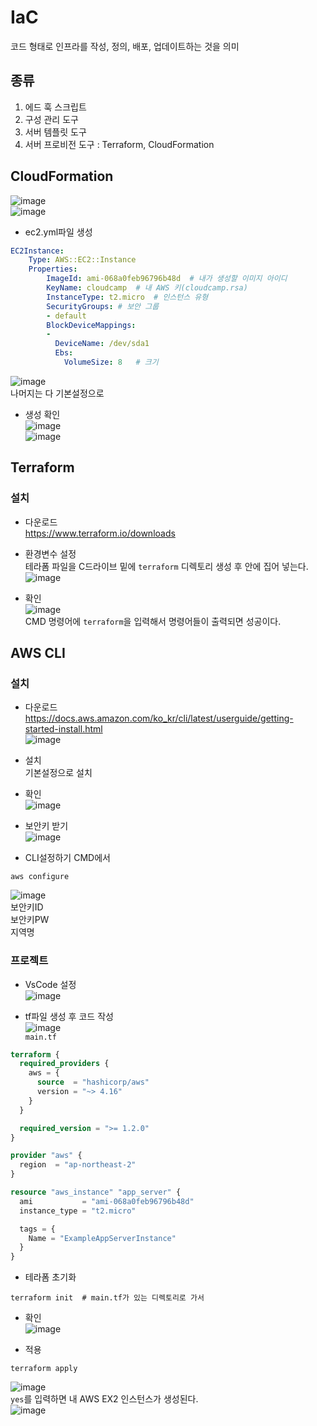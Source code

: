 # IaC
코드 형태로 인프라를 작성, 정의, 배포, 업데이트하는 것을 의미

## 종류
1. 에드 훅 스크립트
2. 구성 관리 도구
3. 서버 템플릿 도구
4. 서버 프로비전 도구 : Terraform, CloudFormation


## CloudFormation
![image](./image/IoC/1.png)<br/>
![image](./image/IoC/2.png)<br/>

- ec2.yml파일 생성
```yaml
EC2Instance:
    Type: AWS::EC2::Instance
    Properties:
        ImageId: ami-068a0feb96796b48d  # 내가 생성할 이미지 아이디
        KeyName: cloudcamp  # 내 AWS 키(cloudcamp.rsa)
        InstanceType: t2.micro  # 인스턴스 유형
        SecurityGroups: # 보안 그룹
        - default
        BlockDeviceMappings:
        -
          DeviceName: /dev/sda1
          Ebs:
            VolumeSize: 8   # 크기
```
![image](./image/IoC/3.png)<br/>
나머지는 다 기본설정으로<br/>

- 생성 확인<br/>
![image](./image/IoC/4.png)<br/>
![image](./image/IoC/5.png)<br/>

## Terraform
### 설치
- 다운로드 <br/>
https://www.terraform.io/downloads

- 환경변수 설정<br/>
테라폼 파일을 C드라이브 밑에 `terraform` 디렉토리 생성 후 안에 집어 넣는다.<br/>
![image](./image/IoC/6.png)<br/>

- 확인<br/>
![image](./image/IoC/7.png)<br/>
CMD 명령어에 `terraform`을 입력해서 명령어들이 출력되면 성공이다.<br/>

## AWS CLI
### 설치
- 다운로드<br/>
https://docs.aws.amazon.com/ko_kr/cli/latest/userguide/getting-started-install.html<br/>
![image](./image/IoC/8.png)<br/>

- 설치<br/>
기본설정으로 설치<br/>


- 확인<br/>
![image](./image/IoC/9.png)<br/>

- 보안키 받기<br/>
![image](./image/IoC/10.png)<br/>

- CLI설정하기
CMD에서
```shell
aws configure
```
![image](./image/IoC/11.png)<br/>
보안키ID<br/>
보안키PW<br/>
지역명<br/>

### 프로젝트
- VsCode 설정<br/>
![image](./image/IoC/12.png)<br/>

- tf파일 생성 후 코드 작성<br/>
![image](./image/IoC/13.png)<br/>
`main.tf`
```tf
terraform {
  required_providers {
    aws = {
      source  = "hashicorp/aws"
      version = "~> 4.16"
    }
  }

  required_version = ">= 1.2.0"
}

provider "aws" {
  region  = "ap-northeast-2"
}

resource "aws_instance" "app_server" {
  ami           = "ami-068a0feb96796b48d"
  instance_type = "t2.micro"

  tags = {
    Name = "ExampleAppServerInstance"
  }
}
```
- 테라폼 초기화<br/>
```shell
terraform init  # main.tf가 있는 디렉토리로 가서
```

- 확인<br/>
![image](./image/IoC/15.png)<br/>

- 적용<br/>
```shell
terraform apply
```
![image](./image/IoC/16.png)<br/>
`yes`를 입력하면 내 AWS EX2 인스턴스가 생성된다.<br/>
![image](./image/IoC/17.png)<br/>
